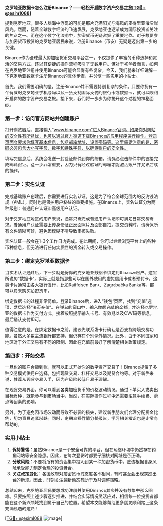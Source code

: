 **克罗地亚数据卡怎么注册Binance？——轻松开启数字资产交易之旅[[TG💪+ @esim1088](https://t.me/s/esim1088)]**

提到克罗地亚，很多人脑海中浮现的可能是那片充满阳光与海风的亚得里亚海沿岸风光。然而，随着全球数字经济的飞速发展，克罗地亚也逐渐成为国际投资者关注的焦点之一。而在这个数字化浪潮中，加密货币无疑占据了重要地位。对于想要参与加密货币投资的克罗地亚居民来说，注册Binance（币安）无疑是迈出第一步的关键。

Binance作为全球最大的加密货币交易平台之一，不仅提供了丰富的币种选择和灵活的交易方式，还以其便捷的操作流程吸引了无数用户。但对于初学者而言，如何在克罗地亚注册并使用Binance可能会显得有些复杂。今天，我们就来详细讲解一下克罗地亚数据卡注册Binance的具体步骤，并分享一些实用的小贴士。

首先，我们需要明确的是，注册Binance并不需要特别复杂的条件。只要你拥有一个有效的克罗地亚手机号码以及一张支持国际支付的银行卡或数据卡，就可以顺利开启你的数字资产交易之旅。接下来，我们将一步步为你揭开这个过程的神秘面纱。

### 第一步：访问官方网站并创建账户

打开浏览器后，直接输入“www.binance.com”进入Binance官网。如果你对网站的安全性有所担忧，也可以通过官方渠道下载Binance的应用程序进行操作。登录页面会要求你填写基本信息，包括邮箱地址、设置密码等。这里需要注意的是，密码必须包含大小写字母、数字和特殊字符，以确保账户的安全性。

填写完信息后，系统会发送一封验证邮件到你的邮箱。请务必点击邮件中的链接完成邮箱验证。这一步非常重要，因为只有经过验证的邮箱才能激活账户并允许后续的操作。

### 第二步：实名认证

完成基础账户创建后，你需要进行实名认证。这是为了符合全球范围内的反洗钱法规（AML），同时也是保护用户权益的重要措施。在Binance上，实名认证分为两种级别：普通用户认证和高级用户认证。

对于克罗地亚地区的用户来说，通常只需完成普通用户认证即可满足日常交易需求。普通用户认证需要上传身份证正反面照片及面部自拍。提交资料时，请确保所有文件清晰可辨，避免因模糊不清导致审核失败。

实名认证一般会在1-3个工作日内完成。在此期间，你可以继续浏览平台上的各种币种信息，但无法进行任何实质性的资金转入或交易操作。

### 第三步：绑定克罗地亚数据卡

当实名认证通过后，下一步就是将你的克罗地亚数据卡绑定到Binance账户。这里所说的“数据卡”，实际上就是指那些可以在国外使用的虚拟信用卡或者预付卡。这类卡片通常由各大银行发行，比如Raiffeisen Bank、Zagrebačka Banka等，都可以用来购买加密货币。

绑定数据卡的过程非常简单。登录Binance后，进入“钱包”页面，找到“充值”选项，然后选择“法币充值”。在弹出的窗口中，输入你想充值的金额，并选择克罗地亚的数据卡作为支付方式。接着按照提示输入卡号、有效期以及CVV码等信息，最后确认支付即可。

值得注意的是，在绑定数据卡之前，建议先联系发卡行确认是否支持跨境交易功能。虽然大多数主流银行都支持，但仍存在个别例外情况。此外，由于不同国家和地区对于外汇交易有不同的限制，因此在充值前最好了解清楚相关政策规定。

### 第四步：开始交易

一旦你的账户余额到账，就可以正式开始你的数字资产交易了！Binance提供了多种交易模式供用户选择，包括现货交易、杠杆交易以及期货合约等。对于新手来说，推荐从现货交易入手，因为它风险较低且易于理解。

在现货交易界面，你可以看到各类加密货币的价格波动情况。通过下单买入或卖出目标币种，就能参与到市场当中。当然，在实际操作过程中还需要注意手续费、滑点等因素的影响。

另外，为了避免因市场波动而导致不必要的损失，建议新手朋友们合理分配资金比例，切勿盲目追涨杀跌。同时，定期查看行情分析报告，学习相关知识也是非常有帮助的。

### 实用小贴士

1. **保持警惕**：虽然Binance是一个安全可靠的平台，但在网络环境中仍然存在钓鱼网站等安全隐患。因此，在每次登录时都要仔细核对网址是否正确。
2. **分散风险**：不要将所有的资金集中投入到某一种加密货币中，应该根据自身风险承受能力制定合理的投资组合。
3. **关注政策变化**：各国政府对加密货币的态度各不相同，有时甚至会出现突然出台的新规。因此，时刻关注最新动态有助于及时调整策略。

总结起来，克罗地亚居民要想成功注册并使用Binance其实并没有想象中那么困难。只要按照上述步骤逐步推进，并结合实际情况灵活应对，相信每一位投资者都能在这个新兴领域找到属于自己的位置。希望本文能够帮助更多朋友顺利踏上这条充满机遇的道路！

[[TG💪+ @esim1088](https://t.me/s/esim1088) ![Image](https://i.postimg.cc/4NQfJmqS/Snipaste-2025-05-13-00-14-12.png)]